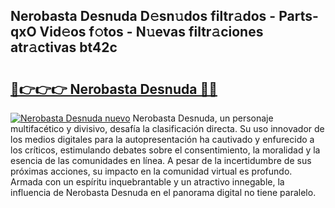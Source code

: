 ## Nerobasta Desnuda D𝚎sn𝚞dos filtr𝚊dos - Parts-qxO Vid𝚎os f𝚘tos - N𝚞evas filtr𝚊ciones atr𝚊ctivas bt42c

# <h2><a href="http://mbcsv2.tromn.icu/?c=Nerobasta+Desnuda">🔗👉👉👉 Nerobasta Desnuda 🔗🔗</a></h2>

[![Nerobasta Desnuda nuevo](https://i.imgur.com/pEAQMta.gif)](http://mbcsv2.tromn.icu/?c=Nerobasta+Desnuda)
Nerobasta Desnuda, un personaje multifacético y divisivo, desafía la clasificación directa. Su uso innovador de los medios digitales para la autopresentación ha cautivado y enfurecido a los críticos, estimulando debates sobre el consentimiento, la moralidad y la esencia de las comunidades en línea. A pesar de la incertidumbre de sus próximas acciones, su impacto en la comunidad virtual es profundo. Armada con un espíritu inquebrantable y un atractivo innegable, la influencia de Nerobasta Desnuda en el panorama digital no tiene paralelo.
